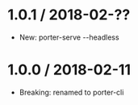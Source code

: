 1.0.1 / 2018-02-??
==================

  * New: porter-serve --headless

1.0.0 / 2018-02-11
==================

  * Breaking: renamed to porter-cli
